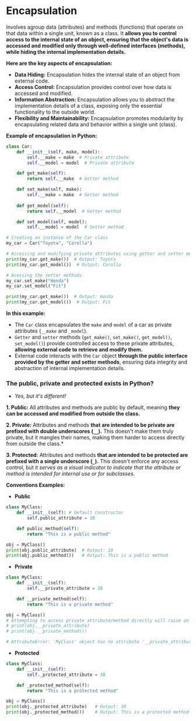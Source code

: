 # Encapsulation
Involves agroup data (attributes) and methods (functions) that operate on that data within a single unit, known as a class. It **allows you to control access to the internal state of an object, ensuring that the object's data is accessed and modified only through well-defined interfaces (methods), while hiding the internal implementation details.**

**Here are the key aspects of encapsulation:**
- **Data Hiding:** Encapsulation hides the internal state of an object from external code.
- **Access Control:** Encapsulation provides control over how data is accessed and modified.
- **Information Abstraction:** Encapsulation allows you to abstract the implementation details of a class, exposing only the essential functionality to the outside world.
- **Flexibility and Maintainability:** Encapsulation promotes modularity by encapsulating related data and behavior within a single unit (class).

**Example of encapsulation in Python:**
```python
class Car:
    def __init__(self, make, model):
        self.__make = make  # Private attribute
        self.__model = model  # Private attribute

    def get_make(self):
        return self.__make  # Getter method  

    def set_make(self, make):
        self.__make = make  # Setter method
    
    def get_model(self):
        return self.__model  # Getter method

    def set_model(self, model):
        self.__model = model  # Setter method

# Creating an instance of the Car class
my_car = Car("Toyota", "Corolla")

# Accessing and modifying private attributes using getter and setter methods
print(my_car.get_make())  # Output: Toyota
print(my_car.get_model())  # Output: Corolla

# Acessing the setter methods
my_car.set_make("Honda")
my_car.set_model("Fit")

print(my_car.get_make())  # Output: Honda
print(my_car.get_model())  # Output: Fit
```

**In this example:**
- The `Car` class encapsulates the `make` and `model` of a car as private attributes (`__make` and `_model`).
- `Getter` and `setter` methods (`get_make()`, `set_make()`, `get_model()`, `set_model()`) provide controlled access to these private attributes, **allowing external code to retrieve and modify them.**
- External code interacts with the `Car` object **through the public interface provided by the getter and setter methods**, ensuring data integrity and abstraction of internal implementation details.


### The public, private and protected exists in Python?
- *Yes, but it's different!*

**1. Public:** All attributes and methods are public by default, meaning **they can be accessed and modified from outside the class.**

**2. Private:** Attributes and methods **that are intended to be private are prefixed with double underscores (`__`).** This doesn't make them truly private, but it mangles their names, making them harder to access directly from outside the class.*

**3. Protected:** Attributes and methods **that are intended to be protected are prefixed with a single underscore (`_`).** This doesn't enforce any access control, but it *serves as a visual indicator to indicate that the attribute or method is intended for internal use or for subclasses.*

**Conventions Examples:**
- **Public**
```python
class MyClass:
    def __init__(self): # Default Constructor
        self.public_attribute = 10

    def public_method(self):
        return "This is a public method"

obj = MyClass()
print(obj.public_attribute)  # Output: 10
print(obj.public_method())   # Output: This is a public method
```

- **Private**
```python
class MyClass:
    def __init__(self):
        self.__private_attribute = 20

    def __private_method(self):
        return "This is a private method"

obj = MyClass()
# Attempting to access private attribute/method directly will raise an AttributeError
# print(obj.__private_attribute)
# print(obj.__private_method())

# AttributeError: 'MyClass' object has no attribute '__private_attribute'. Did you mean: '_MyClass__private_attribute'?
```

- **Protected**
```python
class MyClass:
    def __init__(self):
        self._protected_attribute = 30

    def _protected_method(self):
        return "This is a protected method"

obj = MyClass()
print(obj._protected_attribute)   # Output: 30
print(obj._protected_method())    # Output: This is a protected method
```